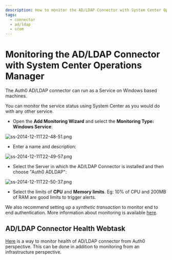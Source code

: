 ```yaml
---
description: How to monitor the AD/LDAP Connector with System Center Operations Manager.
tags:
  - connector
  - ad/ldap
  - scom
---
```


# Monitoring the AD/LDAP Connector with System Center Operations Manager

The Auth0 AD/LDAP connector can run as a Service on Windows based machines.

You can monitor the service status using System Center as you would do with any other service.

* Open the __Add Monitoring Wizard__ and select the __Monitoring Type: Windows Service__:

![ss-2014-12-11T22-48-51.png](/media/articles/connector/scom-monitoring/ss-2014-12-11T22-48-51.png)

* Enter a name and description:

![ss-2014-12-11T22-49-57.png](/media/articles/connector/scom-monitoring/ss-2014-12-11T22-49-57.png)

* Select the Server in which the AD/LDAP Connector is installed and then choose "Auth0 ADLDAP":

![ss-2014-12-11T22-50-37.png](/media/articles/connector/scom-monitoring/ss-2014-12-11T22-50-37.png)

* Select the limits of **CPU** and **Memory limits**. Eg: 10% of CPU and 200MB of RAM are good limits to trigger alerts.

We also recommend setting up a _synthetic transaction_ to monitor end to end authentication. More information about monitoring is available [here](/monitoring).

## AD/LDAP Connector Health Webtask
[Here](https://github.com/sandrinodimattia/auth0-ldap-connector-health-webtask) is a way to monitor health of AD/LDAP connector from Auth0 perspective.  This can be done in addition to monitoring from an infrastructure perspective.
